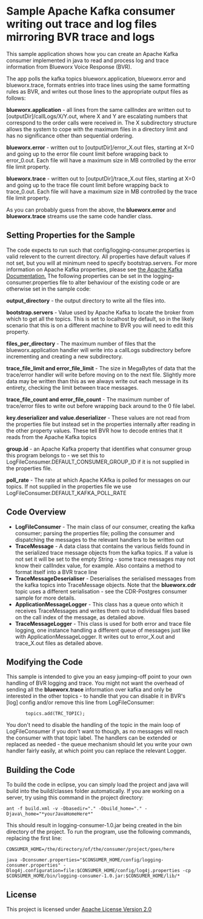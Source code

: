 # Sample Apache Kafka consumer writing out trace and log files mirroring BVR trace and logs

This sample application shows how you can create an Apache Kafka consumer implemented in java to read and process log and trace information from Blueworx Voice Response (BVR).

The app polls the kafka topics blueworx.application, blueworx.error and blueworx.trace, formats entries into trace lines using the same formatting rules as BVR, and writes out those lines to the appropriate output files as follows:

**blueworx.application** - all lines from the same callIndex are written out to [outputDir]/callLogs/X/Y.out, where X and Y are escalating numbers that correspond to the order calls were received in. The X subdirectory structure allows the system to cope with the maximum files in a directory limit and has no significance other than sequential ordering.

**blueworx.error** - written out to [outputDir]/error\_X.out files, starting at X=0 and going up to the error file count limit before wrapping back to error_0.out. Each file will have a maximum size in MB controlled by the error file limit property.

**blueworx.trace** - written out to [outputDir]/trace\_X.out files, starting at X=0 and going up to the trace file count limit before wrapping back to trace_0.out. Each file will have a maximum size in MB controlled by the trace file limit property.

As you can probably guess from the above, the **blueworx.error** and **blueworx.trace** streams use the same code handler class.

## Setting Properties for the Sample
The code expects to run such that config/logging-consumer.properties is valid relevent to the current directory. All properties have default values if not set, but you will at minimum need to specify bootstrap.servers. For more information on Apache Kafka properties, please see [the Apache Kafka Documentation.](https://kafka.apache.org/documentation/#newconsumerconfigs)
The following properties can be set in the logging-consumer.properties file to alter behaviour of the existing code or are otherwise set in the sample code:

**output_directory** - the output directory to write all the files into. 

**bootstrap.servers** - Value used by Apache Kafka to locate the broker from which to get all the topics. This is set to localhost by default, so in the likely scenario that this is on a different machine to BVR you will need to edit this property.

**files_per_directory** - The maximum number of files that the blueworx.application handler will write into a callLogs subdirectory before incrementing and creating a new subdirectory.

**trace_file_limit and error_file_limit** - The size in MegaBytes of data that the trace/error handler will write before moving on to the next file. Slightly more data may be written than this as we always write out each message in its entirety, checking the limit between trace messages.

**trace_file_count and error_file_count** - The maximum number of trace/error files to write out before wrapping back around to the 0 file label.

**key.deserializer and value.deserializer** - These values are not read from the properties file but instead set in the properties internally after reading in the other property values. These tell BVR how to decode entries that it reads from the Apache Kafka topics

**group.id** - an Apache Kafka property that identifies what consumer group this program belongs to - we set this to LogFileConsumer.DEFAULT\_CONSUMER\_GROUP\_ID if it is not supplied in the properties file.

**poll_rate** - The rate at which Apache KAfka is polled for messages on our topics. If not supplied in the properties file we use LogFileConsumer.DEFAULT\_KAFKA\_POLL\_RATE

## Code Overview
* **LogFileConsumer** - The main class of our consumer, creating the kafka consumer; parsing the properties file; polling the consumer and dispatching the messages to the relevant handlers to be written out
* **TraceMessage** - A data class that contains the various fields found in the serialized trace message objects from the kafka topics. If a value is not set it will be set to the empty String - some trace messages may not know their callIndex value, for example. Also contains a method to format itself into a BVR trace line
* **TraceMessageDeserialiser** - Deserialises the serialised messages from the kafka topics into TraceMessage objects. Note that the **blueworx.cdr** topic uses a different serialisation - see the CDR-Postgres consumer sample for more details.
* **ApplicationMessageLogger** - This class has a queue onto which it receives TraceMessages and writes them out to individual files based on the call index of the message, as detailed above.
* **TraceMessageLogger** - This class is used for both error and trace file logging, one instance handling a different queue of messages just like with ApplicationMessageLogger. It writes out to error\_X.out and trace\_X.out files as detailed above.

## Modifying the Code
This sample is intended to give you an easy jumping-off point to your own handling of BVR logging and trace. You might not want the overhead of sending all the **blueworx.trace** information over kafka and only be interested in the other topics - to handle that you can disable it in BVR's [log] config and/or remove this line from LogFileConsumer:

`		topics.add(TRC_TOPIC);`

You don't need to disable the handling of the topic in the main loop of LogFileConsumer if you don't want to though, as no messages will reach the consumer with that topic label.
The handlers can be extended or replaced as needed - the queue mechanism should let you write your own handler fairly easily, at which point you can replace the relevant Logger.

## Building the Code
To build the code in eclipse, you can simply load the project and java will build into the build/classes folder automatically. If you are working on a server, try using this command in the project directory: 

`ant -f build.xml -v -Dbasedir="." -Dbuild_home="." -Djava\_home="*yourJavaHomeHere*"`

This should result in logging-consumer-1.0.jar being created in the bin directory of the project.
To run the program, use the following commands, replacing the first line:

`CONSUMER_HOME=/the/directory/of/the/consumer/project/goes/here`

`java -Dconsumer.properties="$CONSUMER_HOME/config/logging-consumer.properties" -Dlog4j.configuration=file:$CONSUMER_HOME/config/log4j.properties -cp $CONSUMER_HOME/bin/logging-consumer-1.0.jar:$CONSUMER_HOME/lib/*`

## License
This project is licensed under [Apache License Version 2.0](https://www.apache.org/licenses/LICENSE-2.0)